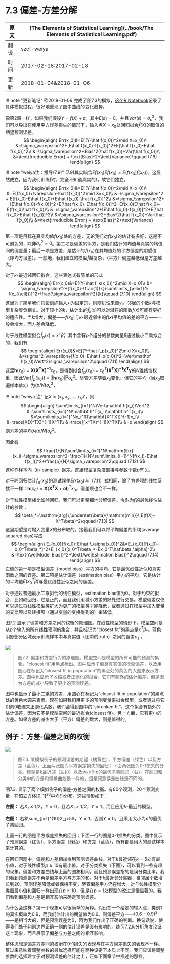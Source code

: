 # 7.3 偏差-方差分解

| 原文   | [The Elements of Statistical Learning](../book/The Elements of Statistical Learning.pdf) |
| ---- | ---------------------------------------- |
| 翻译   | szcf-weiya                               |
| 时间   | 2017-02-18:2017-02-18                    |
|更新|2018-01-04&2018-01-06|

!!! note "更新笔记"
    @2018-01-06 完成了图7.3的模拟，[这个R Notebook](http://rmd.hohoweiya.xyz/sim7_3.html)记录了具体模拟过程，很好地重现了图中曲线的变化趋势。

像第2章一样，如果我们假设$Y=f(X)+\varepsilon$，其中$E(\varepsilon)=0$，并且$Var(\epsilon)=\sigma_\varepsilon^2$，我们可以导出在使用平方误差损失的情形下，输入点$X=x_0$处回归拟合$\hat f(X)$的取值的期望预测误差。
$$
\begin{align}
Err(x_0)&=E[(Y-\hat f(x_0))^2\mid X=x_0]\\
&=\sigma_\varepsilon^2+[E\hat f(x_0)-f(x_0)]^2+E[\hat f(x_0)-E\hat f(x_0)]^2\\
&=\sigma_\varepsilon^2+Bias^2(\hat f(x_0))+Var(\hat f(x_0))\\
&=\text{Irreducible Error} + \text{Bias}^2+\text{Variance}\qquad (7.9)
\end{align}
$$

!!! note "weiya注：推导(7.9)"
    (7.9)其实暗含$Ef(x_0)E\hat f(x_0)=E(f(x_0)\hat f(x_0))$，这显然成立，因为我们训练$\hat f$时，完全不知道真实的$f$，故它们独立。
    $$
    \begin{align}
    Err(x_0)&=E[(Y-\hat f(x_0))^2\mid X=x_0]\\
    &=E[(f(x_0)+\varepsilon-\hat f(x_0))^2\mid X=x_0]\\
    &=\sigma_\varepsilon^2 + E[f(x_0)-E\hat f(x_0)+E\hat f(x_0)-\hat f(x_0)]^2\\
    &=\sigma_\varepsilon^2+[E\hat f(x_0)-f(x_0)]^2+E[\hat f(x_0)-E\hat f(x_0)]^2+Ef(x_0)E\hat f(x_0)-E(f(x_0)\hat f(x_0))\\
    &=\sigma_\varepsilon^2+[E\hat f(x_0)-f(x_0)]^2+E[\hat f(x_0)-E\hat f(x_0)]^2\\
    &=\sigma_\varepsilon^2+Bias^2(\hat f(x_0))+Var(\hat f(x_0))\\
    &=\text{Irreducible Error} + \text{Bias}^2+\text{Variance}
    \end{align}
    $$

第一项是目标在真实均值$f(x_0)$处的方差，无论我们对$f(x_0)$的估计有多好，这是不可避免的，除非$\sigma_\varepsilon^2=0$。第二项是偏差的平方，是我们估计的均值与真实的均值间的偏差量；最后一项是方差，是估计的$\hat f(x_0)$在其均值处的平方偏差的期望值（即均方误差）。一般地，我们建立的模型$\hat f$越复杂，（平方）偏差越低但是方差越大。

对于$k$-最近邻回归拟合，这些表达式有简单的形式
$$
\begin{align}
Err(x_0)&=E[(Y-\hat f_k(x_0))^2\mid X=x_0]\\
&= \sigma_\varepsilon^2+[f(x_0)-\frac{1}{k}\sum\limits_{\ell=1}^k f(x_{(\ell)})]^2+\frac{\sigma_\varepsilon^2}{k}\qquad (7.10)
\end{align}
$$
这里为了简单我们假设训练输入$x_i$为固定的，则随机性来自$y_i$。邻居的个数$k$与模型复杂度负相关。对于较小的$k$，估计出的$\hat f_k(x)$可以对潜在的函数$f(x)$可能有更好的适应性。当$k$增大，偏差——$f(x_0)$与$k$-最近邻中的$f(x)$平均值的差的平方——一般会增大，而方差会降低。

对于线性模型拟合$\hat f_p(x)=x^T\hat\beta$，其中含有$p$个组分的参数向量$\beta$通过最小二乘拟合的，我们有
$$
\begin{align}
Err(x_0)&=E[(Y-\hat f_p(x_0))^2\mid X=x_0]\\
&=\sigma^2_\varepsilon+[f(x_0)-E\hat f_p(x_0)]^2+\Vert\mathbf h(x_0)\Vert^2\sigma_\varepsilon^2\qquad (7.11)
\end{align}
$$
这里$\mathbf h(x_0)=\mathbf{X(X^TX)^{-1}}x_0$，是得到拟合$\hat f_p(x_0)=x_0^T\mathbf{(X^TX)^{-1}X^Ty}$的$N$维线性权重，因此$\mathrm{Var}[\hat f_p(x_0)]=\Vert \mathbf h(x_0)\Vert^2\sigma_\varepsilon^2$。尽管方差随着$x_0$变化，但它的平均（当$x_0$取遍样本值$x_i$）为$(p/N)\sigma^2_\varepsilon$，

!!! note "weiya 注"
    记$X=(x_1,x_2,\ldots,x_N)'$，则
    $$
    \begin{align}
    \sum\limits_{i=1}^N\Vert\mathbf h(x_i)\Vert^2
    &=\sum\limits_{i=1}^N\mathbf h^T(x_i)\mathbf h^T(x_i)\\
    &=\sum\limits_{i=1}^Nx_i^T(\mathbf{X^TX})^{-1}x_i\\
    &=trace[X(X^TX)^{-1}X^T]\\
    &=trace[(x^TX)^{-1}X^TX]\\
    &=p
    \end{align}
    $$
    则方差的平均为$(p/N)\sigma_\epsilon^2$。


因此有
$$
\frac{1}{N}\sum\limits_{i=1}^N\mathrm{Err}(x_i)=\sigma_\varepsilon^2+\frac{1}{N}\sum\limits_{i=1}^N[f(x_i)-E\hat f(x_i)]^2+\frac{p}{N}\sigma_\varepsilon^2\qquad (7.12)
$$
这称作样本内（in-sample）误差。这里模型复杂度直接与参数个数$p$有关。


对于岭回归估计$\hat f_\alpha(x_0)$的测试误差$Err(x_0)$与（7.11）式相同，除了方差项的线性系数不一样：$\mathbf h(x_0)=\mathbf X(\mathbf {X^TX}+\alpha\mathbf I)^Tx_0$。偏差项也会不一样。

对于线性模型族比如岭回归，我们可以更精细地分解偏差。令$\beta_*$为$f$的最优线性估计的参数：
$$
\beta_*=\mathrm{arg}\;\underset{\beta}{\mathrm{min}}\;E(f(X)-X^T\beta)^2\qquad (7.13)
$$
这里期望是对输入变量$X$的分布取的。接着我们可以将平均偏差的平均(average squared bias)写成
$$
\begin{align}
E_{x_0}[f(x_0)-E\hat f_\alpha(x_0)]^2&=E_{x_0}[f(x_0)-x_0^T\beta_*]^2+E_{x_0}[x_0^T\beta_*-Ex_0^T\hat\beta_\alpha]^2\\
&=\text{Ave[Model Bias]}^2+\text{Ave[Estimation Bias]}^2\qquad (7.14)
\end{align}
$$
右侧的第一项是模型偏差（model bias）平方的平均，它是最优线性近似和真实函数之间的误差。第二项是估计偏差（estimation bias）平方的平均，它是估计的平均值$E(x_0^T\hat\beta)$与最优线性近似之间的误差。

对于通过普通最小二乘拟合的线性模型，estimation bias值为0。对于约束的拟合，比如岭回归，它是正的，而且我们用减小方差的好处进行交易。模型偏差仅仅可以通过将线性模型类扩大为更广的模型类才能降低，或者通过在模型中加入变量的交叉项以及转换项（通过变量的变换得到的）来降低。

图7.2 显示了偏差和方差之间的权衡的原理图。在线性模型的情形下，模型空间是从$p$个输入的所有线性预测的集合，并且标记为“closest fit”的黑点是$x^T\beta_*$。蓝色阴影部分区域表示训练样本中与真实值（图中的truth）之间的误差$\sigma_\varepsilon$ 。

![](../img/07/fig7.2.png)

> 图7.2. 偏差和方差行为的原理图。模型空间是模型的所有可能的预测的集合，“closest fit”用黑点标出。图中显示了偏离真实值的模型偏差，以及用圆心在标记为“closest fit in population”的黑点处的黄色的大圆来表示方差。图中也显示了收缩或者正则化的拟合，它们有额外的估计偏差，但是因为方差的减小导致了更小的预测误差。

图中也显示了最小二乘的方差，用圆心在标记为“closest fit in population”的黑点处的黄色大圆来表示。现在如果我们用更少的预测变量来拟合模型，或者通过将它们向0收缩来正则化系数，我们会得到图中的“shrunken fit”。这个拟合有额外的估计偏差，因为它不是模型空间的最近拟合(closest fit)。另一方面，它有更小的方差。如果方差的减少大于（平方）偏差的增大，则是值得的。

## 例子： 方差-偏差之间的权衡

![](../img/07/fig7.3.png)

> 图7.3. 某模拟例子的预测误差的期望（橘黄色），平方偏差（绿色）以及方差（蓝色）。上面两张图为平方误差损失的回归；下面两张图为0-1损失的分类。模型是$k$最近邻（左边）以及大小为$p$的最优子集回归（右）。在回归和分类中的方差和偏差曲线是一样的，但是预测误差曲线是不同的。

图7.3. 显示了两个模拟例子的偏差-方差之间的权衡。有80个观测，20个预测变量，在超立方体$[0,1]^{20}$中均匀分布。这些情形如下：

**左图：** 若$X_1\le 1/2$，$Y=0$，且若$X_1>1/2$，$Y=1$，而且应用$k$-最近邻模型。

**右图：** 若$\sum_{j=1}^{10}X_j>5$，$Y=1$，否则$Y=0$，且采用大小为$p$的最优子集回归。

上面一行的图是平方误差损失的回归；下面一行的图是0-1损失的分类。图中显示了预测误差（红色）、平方误差（绿色）和方差（蓝色），所有都是用大的测试样本来计算的。

在回归问题中，偏差和方差相加得到预测误差曲线，对于$k$最近邻在$k=5$处有最小值，对于线性模型$p\ge 10$有最小值。对于分类损失（下图），可以看到一些有趣的现象。偏差和方差曲线与上面的图象相同，而且预测误差指的是误分类比率。我们看到预测误差不再是偏差平方与方差的和。对于$k$最近邻分类器，当邻居个数增长到20，预测误差降低或者保持不变，尽管偏差平方仍在增大。对与线性模型分类器最小值和回归一样出现在$p\ge 10$，但是在$p=1$处模型的改进是很显著的。我们看到偏差和方差是相互影响来确定预测误差。

为什么会这样？第一个现象可以很简单的解释。假设在一个给定的输入点，类别1的真实概率为0.9，而我们估计出的期望值为0.6。则偏差平方——$(0.6-0.9)^2$——是相当大的，但是预测误差为0，因为我们作出了正确的判断。换句话说，使得我们处于判别边界正确一侧的估计误差是没有影响的。练习7.2从分析角度论证这个现象，而且展示了偏差与方差之间的相互影响。

整体思想是偏差方差间的权衡在0-1损失的表现与在平方误差损失的表现不一样。反过来意味着调整参数的最优选择可能在两种设定下本质上不同。我们应该将调整参数的选择建立于对预测误差的估计之上，正如下面章节中描述的那样。
